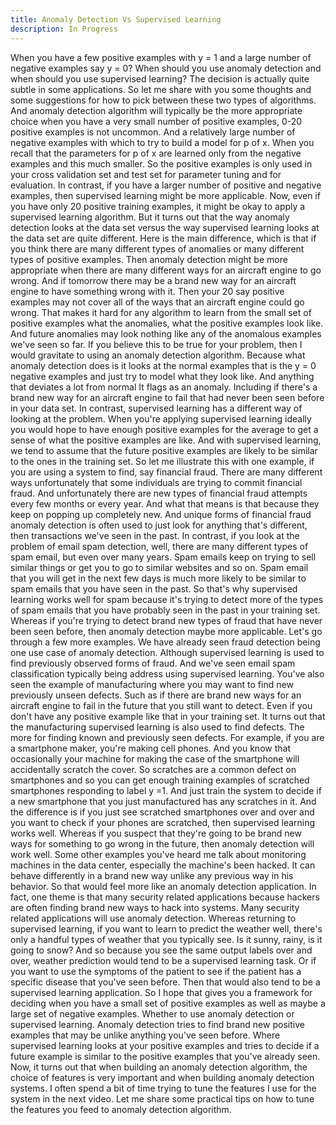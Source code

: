 ```yaml
---
title: Anomaly Detection Vs Supervised Learning
description: In Progress
---
```


When you have a few positive examples with y = 1 and a large number of negative examples say y = 0? When should you use anomaly detection and when should you use supervised learning? The decision is actually quite subtle in some applications. So let me share with you some thoughts and some suggestions for how to pick between these two types of algorithms. And anomaly detection algorithm will typically be the more appropriate choice when you have a very small number of positive examples, 0-20 positive examples is not uncommon. And a relatively large number of negative examples with which to try to build a model for p of x. When you recall that the parameters for p of x are learned only from the negative examples and this much smaller. So the positive examples is only used in your cross validation set and test set for parameter tuning and for evaluation. In contrast, if you have a larger number of positive and negative examples, then supervised learning might be more applicable. Now, even if you have only 20 positive training examples, it might be okay to apply a supervised learning algorithm. But it turns out that the way anomaly detection looks at the data set versus the way supervised learning looks at the data set are quite different. Here is the main difference, which is that if you think there are many different types of anomalies or many different types of positive examples. Then anomaly detection might be more appropriate when there are many different ways for an aircraft engine to go wrong. And if tomorrow there may be a brand new way for an aircraft engine to have something wrong with it. Then your 20 say positive examples may not cover all of the ways that an aircraft engine could go wrong. That makes it hard for any algorithm to learn from the small set of positive examples what the anomalies, what the positive examples look like. And future anomalies may look nothing like any of the anomalous examples we've seen so far. If you believe this to be true for your problem, then I would gravitate to using an anomaly detection algorithm. Because what anomaly detection does is it looks at the normal examples that is the y = 0 negative examples and just try to model what they look like. And anything that deviates a lot from normal It flags as an anomaly. Including if there's a brand new way for an aircraft engine to fail that had never been seen before in your data set. In contrast, supervised learning has a different way of looking at the problem. When you're applying supervised learning ideally you would hope to have enough positive examples for the average to get a sense of what the positive examples are like. And with supervised learning, we tend to assume that the future positive examples are likely to be similar to the ones in the training set. So let me illustrate this with one example, if you are using a system to find, say financial fraud. There are many different ways unfortunately that some individuals are trying to commit financial fraud. And unfortunately there are new types of financial fraud attempts every few months or every year. And what that means is that because they keep on popping up completely new. And unique forms of financial fraud anomaly detection is often used to just look for anything that's different, then transactions we've seen in the past. In contrast, if you look at the problem of email spam detection, well, there are many different types of spam email, but even over many years. Spam emails keep on trying to sell similar things or get you to go to similar websites and so on. Spam email that you will get in the next few days is much more likely to be similar to spam emails that you have seen in the past. So that's why supervised learning works well for spam because it's trying to detect more of the types of spam emails that you have probably seen in the past in your training set. Whereas if you're trying to detect brand new types of fraud that have never been seen before, then anomaly detection maybe more applicable. Let's go through a few more examples. We have already seen fraud detection being one use case of anomaly detection. Although supervised learning is used to find previously observed forms of fraud. And we've seen email spam classification typically being address using supervised learning. You've also seen the example of manufacturing where you may want to find new previously unseen defects. Such as if there are brand new ways for an aircraft engine to fail in the future that you still want to detect. Even if you don't have any positive example like that in your training set. It turns out that the manufacturing supervised learning is also used to find defects. The more for finding known and previously seen defects. For example, if you are a smartphone maker, you're making cell phones. And you know that occasionally your machine for making the case of the smartphone will accidentally scratch the cover. So scratches are a common defect on smartphones and so you can get enough training examples of scratched smartphones responding to label y =1. And just train the system to decide if a new smartphone that you just manufactured has any scratches in it. And the difference is if you just see scratched smartphones over and over and you want to check if your phones are scratched, then supervised learning works well. Whereas if you suspect that they're going to be brand new ways for something to go wrong in the future, then anomaly detection will work well. Some other examples you've heard me talk about monitoring machines in the data center, especially the machine's been hacked. It can behave differently in a brand new way unlike any previous way in his behavior. So that would feel more like an anomaly detection application. In fact, one theme is that many security related applications because hackers are often finding brand new ways to hack into systems. Many security related applications will use anomaly detection. Whereas returning to supervised learning, if you want to learn to predict the weather well, there's only a handful types of weather that you typically see. Is it sunny, rainy, is it going to snow? And so because you see the same output labels over and over, weather prediction would tend to be a supervised learning task. Or if you want to use the symptoms of the patient to see if the patient has a specific disease that you've seen before. Then that would also tend to be a supervised learning application. So I hope that gives you a framework for deciding when you have a small set of positive examples as well as maybe a large set of negative examples. Whether to use anomaly detection or supervised learning. Anomaly detection tries to find brand new positive examples that may be unlike anything you've seen before. Where supervised learning looks at your positive examples and tries to decide if a future example is similar to the positive examples that you've already seen. Now, it turns out that when building an anomaly detection algorithm, the choice of features is very important and when building anomaly detection systems. I often spend a bit of time trying to tune the features I use for the system in the next video. Let me share some practical tips on how to tune the features you feed to anomaly detection algorithm.